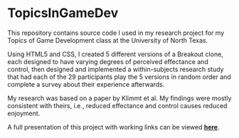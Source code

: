 # TopicsInGameDev
This repository contains source code I used in my research project for my Topics of Game Development class at the University of North Texas.

Using HTML5 and CSS, I created 5 different versions of a Breakout clone, each designed to have  varying degrees of perceived effectance and control, then designed and implemented a within-subjects research study that had each of the 29 participants play the 5 versions in random order and complete a survey about their experience afterwards.

My research was based on a paper by Klimmt et al. My findings were mostly consistent with theirs, i.e., reduced effectance and control causes reduced enjoyment.

A full presentation of this project with working links can be viewed **[here](https://www.dropbox.com/s/086zcqeb6hesja9/FinalPresentation.pdf?dl=0)**.
